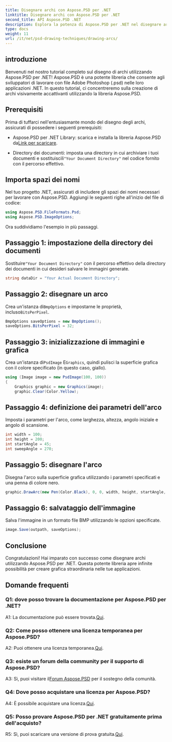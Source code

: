 ```yaml
---
title: Disegnare archi con Aspose.PSD per .NET
linktitle: Disegnare archi con Aspose.PSD per .NET
second_title: API Aspose.PSD .NET
description: Esplora la potenza di Aspose.PSD per .NET nel disegnare archi senza sforzo. Segui il nostro tutorial passo passo per ottenere una grafica straordinaria nelle tue applicazioni.
type: docs
weight: 11
url: /it/net/psd-drawing-techniques/drawing-arcs/
---
```

## introduzione

Benvenuti nel nostro tutorial completo sul disegno di archi utilizzando Aspose.PSD per .NET! Aspose.PSD è una potente libreria che consente agli sviluppatori di lavorare con file Adobe Photoshop (.psd) nelle loro applicazioni .NET. In questo tutorial, ci concentreremo sulla creazione di archi visivamente accattivanti utilizzando la libreria Aspose.PSD.

## Prerequisiti

Prima di tuffarci nell'entusiasmante mondo del disegno degli archi, assicurati di possedere i seguenti prerequisiti:

- Aspose.PSD per .NET Library: scarica e installa la libreria Aspose.PSD da[Link per scaricare](https://releases.aspose.com/psd/net/).

-  Directory dei documenti: imposta una directory in cui archiviare i tuoi documenti e sostituiscili`"Your Document Directory"` nel codice fornito con il percorso effettivo.

## Importa spazi dei nomi

Nel tuo progetto .NET, assicurati di includere gli spazi dei nomi necessari per lavorare con Aspose.PSD. Aggiungi le seguenti righe all'inizio del file di codice:

```csharp
using Aspose.PSD.FileFormats.Psd;
using Aspose.PSD.ImageOptions;
```

Ora suddividiamo l'esempio in più passaggi.

## Passaggio 1: impostazione della directory dei documenti

 Sostituire`"Your Document Directory"` con il percorso effettivo della directory dei documenti in cui desideri salvare le immagini generate.

```csharp
string dataDir = "Your Actual Document Directory";
```

## Passaggio 2: disegnare un arco

 Crea un'istanza di`BmpOptions` e impostarne le proprietà, incluso`BitsPerPixel`.

```csharp
BmpOptions saveOptions = new BmpOptions();
saveOptions.BitsPerPixel = 32;
```

## Passaggio 3: inizializzazione di immagini e grafica

 Crea un'istanza di`PsdImage` E`Graphics`, quindi pulisci la superficie grafica con il colore specificato (in questo caso, giallo).

```csharp
using (Image image = new PsdImage(100, 100))
{
    Graphics graphic = new Graphics(image);
    graphic.Clear(Color.Yellow);
```

## Passaggio 4: definizione dei parametri dell'arco

Imposta i parametri per l'arco, come larghezza, altezza, angolo iniziale e angolo di scansione.

```csharp
int width = 100;
int height = 200;
int startAngle = 45;
int sweepAngle = 270;
```

## Passaggio 5: disegnare l'arco

Disegna l'arco sulla superficie grafica utilizzando i parametri specificati e una penna di colore nero.

```csharp
graphic.DrawArc(new Pen(Color.Black), 0, 0, width, height, startAngle, sweepAngle);
```

## Passaggio 6: salvataggio dell'immagine

Salva l'immagine in un formato file BMP utilizzando le opzioni specificate.

```csharp
image.Save(outpath, saveOptions);
```

## Conclusione

Congratulazioni! Hai imparato con successo come disegnare archi utilizzando Aspose.PSD per .NET. Questa potente libreria apre infinite possibilità per creare grafica straordinaria nelle tue applicazioni.

## Domande frequenti

### Q1: dove posso trovare la documentazione per Aspose.PSD per .NET?

 A1: La documentazione può essere trovata.[Qui](https://reference.aspose.com/psd/net/).

### Q2: Come posso ottenere una licenza temporanea per Aspose.PSD?

 A2: Puoi ottenere una licenza temporanea.[Qui](https://purchase.aspose.com/temporary-license/).

### Q3: esiste un forum della community per il supporto di Aspose.PSD?

 A3: Sì, puoi visitare il[Forum Aspose.PSD](https://forum.aspose.com/c/psd/34) per il sostegno della comunità.

### Q4: Dove posso acquistare una licenza per Aspose.PSD?

 A4: È possibile acquistare una licenza.[Qui](https://purchase.aspose.com/buy).

### Q5: Posso provare Aspose.PSD per .NET gratuitamente prima dell'acquisto?

 R5: Sì, puoi scaricare una versione di prova gratuita.[Qui](https://releases.aspose.com/).
